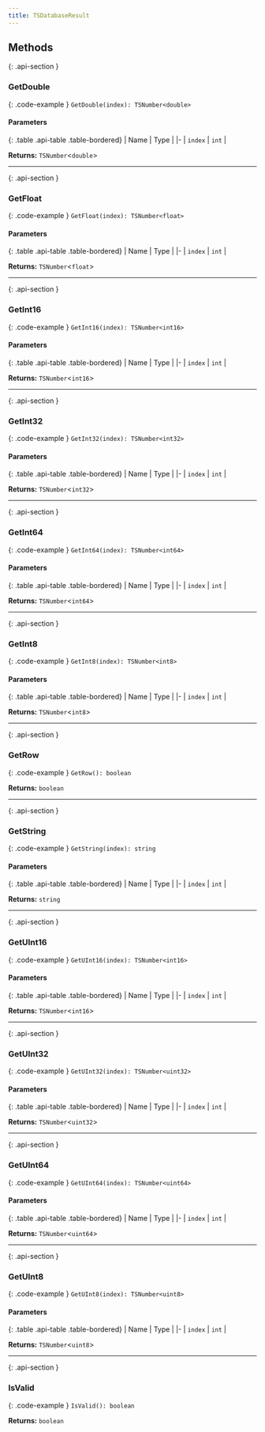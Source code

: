 ```yaml
---
title: TSDatabaseResult
---
```



## Methods

{: .api-section }
### GetDouble

{: .code-example }
`GetDouble(index): TSNumber<double>`

#### Parameters

{: .table .api-table .table-bordered}
| Name | Type |
|-
| `index` | `int` |

**Returns:** 
`TSNumber`<`double`\>

___

{: .api-section }
### GetFloat

{: .code-example }
`GetFloat(index): TSNumber<float>`

#### Parameters

{: .table .api-table .table-bordered}
| Name | Type |
|-
| `index` | `int` |

**Returns:** 
`TSNumber`<`float`\>

___

{: .api-section }
### GetInt16

{: .code-example }
`GetInt16(index): TSNumber<int16>`

#### Parameters

{: .table .api-table .table-bordered}
| Name | Type |
|-
| `index` | `int` |

**Returns:** 
`TSNumber`<`int16`\>

___

{: .api-section }
### GetInt32

{: .code-example }
`GetInt32(index): TSNumber<int32>`

#### Parameters

{: .table .api-table .table-bordered}
| Name | Type |
|-
| `index` | `int` |

**Returns:** 
`TSNumber`<`int32`\>

___

{: .api-section }
### GetInt64

{: .code-example }
`GetInt64(index): TSNumber<int64>`

#### Parameters

{: .table .api-table .table-bordered}
| Name | Type |
|-
| `index` | `int` |

**Returns:** 
`TSNumber`<`int64`\>

___

{: .api-section }
### GetInt8

{: .code-example }
`GetInt8(index): TSNumber<int8>`

#### Parameters

{: .table .api-table .table-bordered}
| Name | Type |
|-
| `index` | `int` |

**Returns:** 
`TSNumber`<`int8`\>

___

{: .api-section }
### GetRow

{: .code-example }
`GetRow(): boolean`

**Returns:** 
`boolean`

___

{: .api-section }
### GetString

{: .code-example }
`GetString(index): string`

#### Parameters

{: .table .api-table .table-bordered}
| Name | Type |
|-
| `index` | `int` |

**Returns:** 
`string`

___

{: .api-section }
### GetUInt16

{: .code-example }
`GetUInt16(index): TSNumber<int16>`

#### Parameters

{: .table .api-table .table-bordered}
| Name | Type |
|-
| `index` | `int` |

**Returns:** 
`TSNumber`<`int16`\>

___

{: .api-section }
### GetUInt32

{: .code-example }
`GetUInt32(index): TSNumber<uint32>`

#### Parameters

{: .table .api-table .table-bordered}
| Name | Type |
|-
| `index` | `int` |

**Returns:** 
`TSNumber`<`uint32`\>

___

{: .api-section }
### GetUInt64

{: .code-example }
`GetUInt64(index): TSNumber<uint64>`

#### Parameters

{: .table .api-table .table-bordered}
| Name | Type |
|-
| `index` | `int` |

**Returns:** 
`TSNumber`<`uint64`\>

___

{: .api-section }
### GetUInt8

{: .code-example }
`GetUInt8(index): TSNumber<uint8>`

#### Parameters

{: .table .api-table .table-bordered}
| Name | Type |
|-
| `index` | `int` |

**Returns:** 
`TSNumber`<`uint8`\>

___

{: .api-section }
### IsValid

{: .code-example }
`IsValid(): boolean`

**Returns:** 
`boolean`

